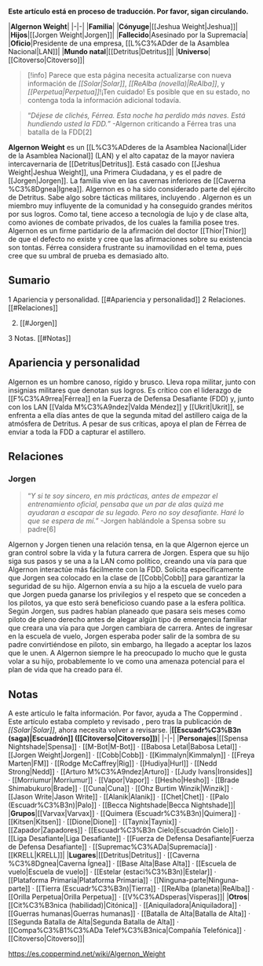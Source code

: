 **Este artículo está en proceso de traducción. Por favor, sigan circulando.**


|**Algernon Weight**|
|-|-|
|**Familia**|
|**Cónyuge**|[[Jeshua Weight\|Jeshua]]|
|**Hijos**|[[Jorgen Weight\|Jorgen]]|
|**Fallecido**|Asesinado por la Supremacía|
|**Oficio**|Presidente de una empresa, [[L%C3%ADder de la Asamblea Nacional\|LAN]]|
|**Mundo natal**|[[Detritus\|Detritus]]|
|**Universo**|[[Citoverso\|Citoverso]]|

> [!info] Parece que esta página necesita actualizarse con nueva información de *[[Solar\|Solar]]*, *[[ReAlba (novella)\|ReAlba]]*, y *[[Perpetua\|Perpetua]]*!¡Ten cuidado! Es posible que en su estado, no contenga toda la información adicional todavía.

>“*Déjese de clichés, Férrea. Esta noche ha perdido más naves. Está hundiendo usted la FDD.*”
\-Algernon criticando a Férrea tras una batalla de la FDD[2]


**Algernon Weight** es un [[L%C3%ADderes de la Asamblea Nacional\|Líder de la Asamblea Nacional]] (LAN) y el alto capataz de la mayor naviera intercavernaria de [[Detritus\|Detritus]]. Está casado con [[Jeshua Weight\|Jeshua Weight]], una Primera Ciudadana, y es el padre de [[Jorgen\|Jorgen]]. La familia vive en las cavernas inferiores de [[Caverna %C3%8Dgnea\|Ignea]].
Algernon es o ha sido considerado parte del ejército de Detritus. Sabe algo sobre tácticas militares, incluyendo . Algernon es un miembro muy influyente de la comunidad y ha conseguido grandes méritos por sus logros. Como tal, tiene acceso a tecnología de lujo y de clase alta, como aviones de combate privados, de los cuales la familia posee tres.
Algernon es un firme partidario de la afirmación del doctor [[Thior\|Thior]] de que el defecto no existe y cree que las afirmaciones sobre su existencia son tontas. Férrea considera frustrante su inamovilidad en el tema, pues cree que su umbral de prueba es demasiado alto.

## Sumario

1 Apariencia y personalidad. [[#Apariencia y personalidad]] 
2 Relaciones. [[#Relaciones]] 

2. [[#Jorgen]] 


3 Notas. [[#Notas]] 


## Apariencia y personalidad
Algernon es un hombre canoso, rígido y brusco. Lleva ropa militar, junto con insignias militares que denotan sus logros. Es crítico con el liderazgo de [[F%C3%A9rrea\|Férrea]] en la Fuerza de Defensa Desafiante (FDD) y, junto con los LAN [[Valda M%C3%A9ndez\|Valda Méndez]] y [[Ukrit\|Ukrit]], se enfrenta a ella días antes de que la segunda mitad del astillero caiga de la atmósfera de Detritus. A pesar de sus críticas, apoya el plan de Férrea de enviar a toda la FDD a capturar el astillero.

## Relaciones
### Jorgen
>“*Y si te soy sincero, en mis prácticas, antes de empezar el entrenamiento oficial, pensaba que un par de alas quizá me ayudaran a escapar de su legado. Pero no soy desafiante. Haré lo que se espera de mí.*”
\-Jorgen hablándole a Spensa sobre su padre[6]


Algernon y Jorgen tienen una relación tensa, en la que Algernon ejerce un gran control sobre la vida y la futura carrera de Jorgen. Espera que su hijo siga sus pasos y se una a la LAN como político, creando una vía para que Algernon interactúe más fácilmente con la FDD. Solicita específicamente que Jorgen sea colocado en la clase de [[Cobb\|Cobb]] para garantizar la seguridad de su hijo.
Algernon envía a su hijo a la escuela de vuelo para que Jorgen pueda ganarse los privilegios y el respeto que se conceden a los pilotos, ya que esto será beneficioso cuando pase a la esfera política. Según Jorgen, sus padres habían planeado que pasara seis meses como piloto de pleno derecho antes de alegar algún tipo de emergencia familiar que creara una vía para que Jorgen cambiara de carrera.
Antes de ingresar en la escuela de vuelo, Jorgen esperaba poder salir de la sombra de su padre convirtiéndose en piloto, sin embargo, ha llegado a aceptar los lazos que le unen. A Algernon siempre le ha preocupado lo mucho que le gusta volar a su hijo, probablemente lo ve como una amenaza potencial para el plan de vida que ha creado para él.

## Notas

A este artículo le falta información. Por favor, ayuda a The Coppermind .
Este artículo estaba completo y revisado , pero tras la publicación de *[[Solar\|Solar]]*, ahora necesita volver a revisarse.
|**[[Escuadr%C3%B3n (saga)\|Escuadrón]] ([[Citoverso\|Citoverso]])**|
|-|-|
|**Personajes**|[[Spensa Nightshade\|Spensa]] · [[M-Bot\|M-Bot]] · [[Babosa Letal\|Babosa Letal]] · [[Jorgen Weight\|Jorgen]] · [[Cobb\|Cobb]] · [[Kimmalyn\|Kimmalyn]] · [[Freya Marten\|FM]] · [[Rodge McCaffrey\|Rig]] · [[Hudiya\|Hurl]] · [[Nedd Strong\|Nedd]] · [[Arturo M%C3%A9ndez\|Arturo]] · [[Judy Ivans\|Ironsides]] · [[Morriumur\|Morriumur]] · [[Vapor\|Vapor]] · [[Hesho\|Hesho]] · [[Brade Shimabukuro\|Brade]] · [[Cuna\|Cuna]] · [[Ohz Burtim Winzik\|Winzik]] · [[Jason Write\|Jason Write]] · [[Alanik\|Alanik]] · [[Chet\|Chet]] · [[Palo (Escuadr%C3%B3n)\|Palo]] · [[Becca Nightshade\|Becca Nightshade]]|
|**Grupos**|[[Varvax\|Varvax]] · [[Quimera (Escuadr%C3%B3n)\|Quimera]] · [[Kitsen\|Kitsen]] · [[Dione\|Dione]] · [[Taynix\|Taynix]] · [[Zapador\|Zapadores]] · [[Escuadr%C3%B3n Cielo\|Escuadrón Cielo]] · [[Liga Desafiante\|Liga Desafiante]] · [[Fuerza de Defensa Desafiante\|Fuerza de Defensa Desafiante]] · [[Supremac%C3%ADa\|Supremacía]] · [[KRELL\|KRELL]]|
|**Lugares**|[[Detritus\|Detritus]] · [[Caverna %C3%8Dgnea\|Caverna Ígnea]] · [[Base Alta\|Base Alta]] · [[Escuela de vuelo\|Escuela de vuelo]] · [[Estelar (estaci%C3%B3n)\|Estelar]] · [[Plataforma Primaria\|Plataforma Primaria]] · [[Ninguna-parte\|Ninguna-parte]] · [[Tierra (Escuadr%C3%B3n)\|Tierra]] · [[ReAlba (planeta)\|ReAlba]] · [[Orilla Perpetua\|Orilla Perpetua]] · [[V%C3%ADsperas\|Vísperas]]|
|**Otros**|[[Cit%C3%B3nica (habilidad)\|Citónica]] · [[Aniquiladora\|Aniquiladora]] · [[Guerras humanas\|Guerras humanas]] · [[Batalla de Alta\|Batalla de Alta]] · [[Segunda Batalla de Alta\|Segunda Batalla de Alta]] · [[Compa%C3%B1%C3%ADa Telef%C3%B3nica\|Compañía Telefónica]] · [[Citoverso\|Citoverso]]|



https://es.coppermind.net/wiki/Algernon_Weight